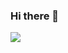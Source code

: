 ### Hi there 👋
<img align="left" src="https://github-readme-stats.vercel.app/api/top-langs/?username=Gopistol&theme=dracula&exclude_repo=Computer-Science-Engineering&layout=compact&langs_count=10"/>
<!--
**Gopistol/Gopistol** is a ✨ _special_ ✨ repository because its `README.md` (this file) appears on your GitHub profile.

Here are some ideas to get you started:

- 🔭 I’m currently working on ...
- 🌱 I’m currently learning ...
- 👯 I’m looking to collaborate on ...
- 🤔 I’m looking for help with ...
- 💬 Ask me about ...
- 📫 How to reach me: ...
- 😄 Pronouns: ...
- ⚡ Fun fact: ...
-->
